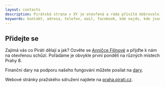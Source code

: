 ```yaml
---
layout: contacts
description: Pirátská strana v XY je otevřená a ráda přivítá dobrovolníky a odpoví na dotazy kritiků.
keywords: kontakt, adresa, telefon, mail, facebook, kde najdu, kde jsou
---
```


## Přidejte se

Zajímá vás co Piráti dělají a jak? Ozvěte se [Anničce Filínové](/lide/anna-filinova) a přijďte k nám na otevřenou schůzi. Pořádáme je obvykle první pondělí na různých místech Prahy 8. 

Finanční dary na podporu našeho fungování můžete posílat na [dary](https://dary.pirati.cz).

Webové stránky pražského sdružení najdete na [praha.pirati.cz](https://praha.pirati.cz/).
